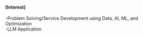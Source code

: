 #### [Interest]
-Problem Solving/Service Development using Data, AI, ML, and Optimization
<br>-LLM Application
